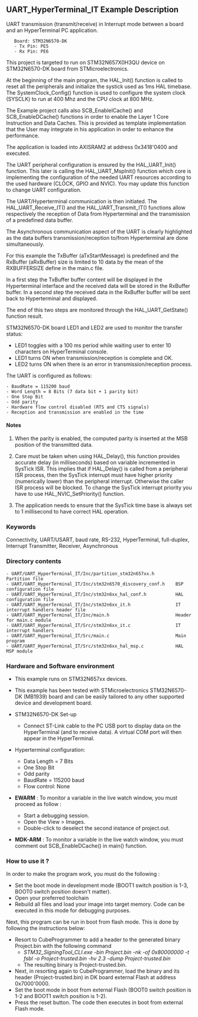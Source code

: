 ## <b>UART_HyperTerminal_IT Example Description</b>

UART transmission (transmit/receive) in Interrupt mode between a board and
an HyperTerminal PC application.

       Board: STM32N6570-DK
       - Tx Pin: PE5
       - Rx Pin: PE6

This project is targeted to run on STM32N657X0H3QU device on STM32N6570-DK board from STMicroelectronics.

At the beginning of the main program, the HAL_Init() function is called to reset
all the peripherals and initialize the systick used as 1ms HAL timebase.
The SystemClock_Config() function is used to configure the system clock (SYSCLK)
to run at 400 Mhz and the CPU clock at 800 MHz.

The Example project calls also SCB_EnableICache() and SCB_EnableDCache() functions in order to enable
the Layer 1 Core Instruction and Data Caches. This is provided as template implementation that the User may
integrate in his application in order to enhance the performance.

The application is loaded into AXISRAM2 at address 0x3418'0400 and executed.

The UART peripheral configuration is ensured by the HAL_UART_Init() function.
This later is calling the HAL_UART_MspInit() function which core is implementing
the configuration of the needed UART resources according to the used hardware (CLOCK,
GPIO and NVIC). You may update this function to change UART configuration.

The UART/Hyperterminal communication is then initiated.
The HAL_UART_Receive_IT() and the HAL_UART_Transmit_IT() functions allow respectively
the reception of Data from Hyperterminal and the transmission of a predefined data
buffer.

The Asynchronous communication aspect of the UART is clearly highlighted as the
data buffers transmission/reception to/from Hyperterminal are done simultaneously.

For this example the TxBuffer (aTxStartMessage) is predefined and the RxBuffer (aRxBuffer)
size is limited to 10 data by the mean of the RXBUFFERSIZE define in the main.c file.

In a first step the TxBuffer buffer content will be displayed in the Hyperterminal
interface and the received data will be stored in the RxBuffer buffer.
In a second step the received data in the RxBuffer buffer will be sent back to
Hyperterminal and displayed.

The end of this two steps are monitored through the HAL_UART_GetState() function
result.

STM32N6570-DK board LED1 and LED2 are used to monitor the transfer status:

 - LED1 toggles with a 100 ms period while waiting user to enter 10 characters on HyperTerminal console.
 - LED1 turns ON when transmission/reception is complete and OK.
 - LED2 turns ON when there is an error in transmission/reception process.

The UART is configured as follows:

    - BaudRate = 115200 baud
    - Word Length = 8 Bits (7 data bit + 1 parity bit)
    - One Stop Bit
    - Odd parity
    - Hardware flow control disabled (RTS and CTS signals)
    - Reception and transmission are enabled in the time

#### <b>Notes</b>

 1. When the parity is enabled, the computed parity is inserted at the MSB
    position of the transmitted data.

 2. Care must be taken when using HAL_Delay(), this function provides accurate delay (in milliseconds)
    based on variable incremented in SysTick ISR. This implies that if HAL_Delay() is called from
    a peripheral ISR process, then the SysTick interrupt must have higher priority (numerically lower)
    than the peripheral interrupt. Otherwise the caller ISR process will be blocked.
    To change the SysTick interrupt priority you have to use HAL_NVIC_SetPriority() function.

 3. The application needs to ensure that the SysTick time base is always set to 1 millisecond
    to have correct HAL operation.

### <b>Keywords</b>

Connectivity, UART/USART, baud rate, RS-232, HyperTerminal, full-duplex, Interrupt
Transmitter, Receiver, Asynchronous

### <b>Directory contents</b>

    - UART/UART_HyperTerminal_IT/Inc/partition_stm32n657xx.h        Partition file
    - UART/UART_HyperTerminal_IT/Inc/stm32n6570_discovery_conf.h    BSP configuration file
    - UART/UART_HyperTerminal_IT/Inc/stm32n6xx_hal_conf.h           HAL configuration file
    - UART/UART_HyperTerminal_IT/Inc/stm32n6xx_it.h                 IT interrupt handlers header file
    - UART/UART_HyperTerminal_IT/Inc/main.h                         Header for main.c module
    - UART/UART_HyperTerminal_IT/Src/stm32n6xx_it.c                 IT interrupt handlers
    - UART/UART_HyperTerminal_IT/Src/main.c                         Main program
    - UART/UART_HyperTerminal_IT/Src/stm32n6xx_hal_msp.c            HAL MSP module

### <b>Hardware and Software environment</b>

  - This example runs on STM32N657xx devices.

  - This example has been tested with STMicroelectronics STM32N6570-DK (MB1939) board and can be
    easily tailored to any other supported device and development board.

  - STM32N6570-DK Set-up
    - Connect ST-Link cable to the PC USB port to display data on the HyperTerminal (and to receive data).
      A virtual COM port will then appear in the HyperTerminal.

  - Hyperterminal configuration:

    - Data Length = 7 Bits
    - One Stop Bit
    - Odd parity
    - BaudRate = 115200 baud
    - Flow control: None

  - **EWARM** : To monitor a variable in the live watch window, you must proceed as follow :
    - Start a debugging session.
    - Open the View > Images.
    - Double-click to deselect the second instance of project.out.

  - **MDK-ARM** : To monitor a variable in the live watch window, you must comment out SCB_EnableDCache() in main() function.

### <b>How to use it ?</b>

In order to make the program work, you must do the following :

 - Set the boot mode in development mode (BOOT1 switch position is 1-3, BOOT0 switch position doesn't matter).
 - Open your preferred toolchain
 - Rebuild all files and load your image into target memory. Code can be executed in this mode for debugging purposes.

 Next, this program can be run in boot from flash mode. This is done by following the instructions below:
 
 - Resort to CubeProgrammer to add a header to the generated binary Project.bin with the following command
   - *STM32_SigningTool_CLI.exe -bin Project.bin -nk -of 0x80000000 -t fsbl -o Project-trusted.bin -hv 2.3 -dump Project-trusted.bin*
   - The resulting binary is Project-trusted.bin.
 - Next, in resorting again to CubeProgrammer, load the binary and its header (Project-trusted.bin) in DK board external Flash at address 0x7000'0000.
 - Set the boot mode in boot from external Flash (BOOT0 switch position is 1-2 and BOOT1 switch position is 1-2).
 - Press the reset button. The code then executes in boot from external Flash mode.






